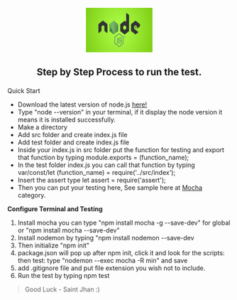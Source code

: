 
<p align="center">
  <img width="150" height="100" src="nodejsfile.jpg">
</p>

## <p style="text-align: center;">Step by Step Process to run the test.</p>

Quick Start

* Download the latest version of node.js [here!](https://www.nodejs.org)
* Type "node --version" in your terminal, if it display the node version it means it is installed successfully.
* Make a directory
* Add src folder and create index.js file
* Add test folder and create index.js file
* Inside your index.js in src folder put the function for testing and export that function by typing module.exports = (function_name);
* In the test folder index.js you can call that function by typing var/const/let (function_name) = require('../src/index');
* Insert the assert type let assert = require('assert');
* Then you can put your testing here, See sample here at [Mocha](https://www.davidbaumgold.com/tutorials/automated-tests-node/) category.

**Configure Terminal and Testing**

1. Install mocha you can type "npm install mocha -g --save-dev" for global or "npm install mocha --save-dev"
2. Install nodemon by typing "npm install nodemon --save-dev
3. Then initialize "npm init"
4. package.json will pop up after npm init, click it and look for the scripts: then test: type "nodemon --exec mocha -R min" and save
5. add .gitignore file and put file extension you wish not to include.
6. Run the test by typing npm test

> Good Luck - Saint Jhan :)
